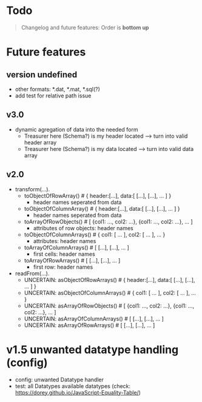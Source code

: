 # Todo
> Changelog and future features: Order is **bottom up**

# Future features
## version undefined
- other formats: *.dat, *.mat, *.sql(?)
- add test for relative path issue

## v3.0
- dynamic agregation of data into the needed form
  - Treasurer here (Schema?) is my header located --> turn into valid header array
  - Treasurer here (Schema?) is my data located --> turn into valid data array

## v2.0
- transform(...).
  - toObjectOfRowArray() # { header:[...], data:[ [...], [...], ... ] }
    - header names seperated from data
  - toObjectOfColumnArray() # { header:[...], data:[ [...], [...], ... ] }
    - header names seperated from data
  - toArrayOfRowObjects() # [ {col1: ..., col2: ...}, {col1: ..., col2: ...}, ... ]
    - attributes of row objects: header names
  - toObjectOfColumnArrays() # { col1: [ ... ], col2: [ ... ], ... }
    - attributes: header names
  - toArrayOfColumnArrays() # [ [...], [...], ... ]
    - first cells: header names
  - toArrayOfRowArrays() # [ [...], [...], ... ]
    - first row: header names
- readFrom(...).
  - UNCERTAIN: asObjectOfRowArrays() # { header:[...], data:[ [...], [...], ... ] }
  - UNCERTAIN: asObjectOfColumnArrays() # { col1: [ ... ], col2: [ ... ], ... }
  - UNCERTAIN: asArrayOfRowObjects() # [ {col1: ..., col2: ...}, {col1: ..., col2: ...}, ... ]
  - UNCERTAIN: asArrayOfColumnArrays() # [ [...], [...], ... ]
  - UNCERTAIN: asArrayOfRowArrays() # [ [...], [...], ... ]
  
# v1.5 unwanted datatype handling (config)
- config: unwanted Datatype handler
- test: all Datatypes available datatypes (check: https://dorey.github.io/JavaScript-Equality-Table/)
